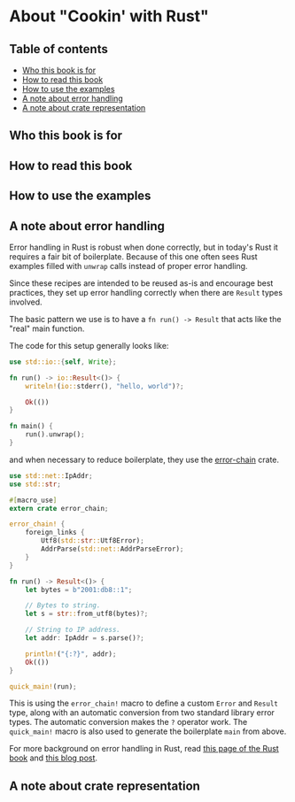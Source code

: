 # About "Cookin' with Rust"

## Table of contents

- [Who this book is for](#who)
- [How to read this book](#reading)
- [How to use the examples](#examples)
- [A note about error handling](#errors)
- [A note about crate representation](#which-crates)

## Who this book is for

## How to read this book

## How to use the examples

## A note about error handling

Error handling in Rust is robust when done correctly, but in today's
Rust it requires a fair bit of boilerplate. Because of this one often
sees Rust examples filled with `unwrap` calls instead of proper error
handling.

Since these recipes are intended to be reused as-is and encourage best
practices, they set up error handling correctly when there are
`Result` types involved.

The basic pattern we use is to have a `fn run() -> Result` that acts
like the "real" main function.

The code for this setup generally looks like:

```rust
use std::io::{self, Write};

fn run() -> io::Result<()> {
    writeln!(io::stderr(), "hello, world")?;

    Ok(())
}

fn main() {
    run().unwrap();
}
```

and when necessary to reduce boilerplate,
they use the [error-chain] crate.

```rust
use std::net::IpAddr;
use std::str;

#[macro_use]
extern crate error_chain;

error_chain! {
    foreign_links {
        Utf8(std::str::Utf8Error);
        AddrParse(std::net::AddrParseError);
    }
}

fn run() -> Result<()> {
    let bytes = b"2001:db8::1";

    // Bytes to string.
    let s = str::from_utf8(bytes)?;

    // String to IP address.
    let addr: IpAddr = s.parse()?;

    println!("{:?}", addr);
    Ok(())
}

quick_main!(run);
```

This is using the `error_chain!` macro to define a custom `Error` and
`Result` type, along with an automatic conversion from two standard
library error types. The automatic conversion makes the `?` operator
work. The `quick_main!` macro is also used to generate the boilerplate `main`
from above.

For more background on error handling in Rust, read [this page of the
Rust book][error-docs] and [this blog post][error-blog].

## A note about crate representation



<!-- Links-->

[error-docs]: https://doc.rust-lang.org/book/error-handling.html
[error-blog]: https://brson.github.io/2016/11/30/starting-with-error-chain
[error-chain]: https://docs.rs/error-chain/
